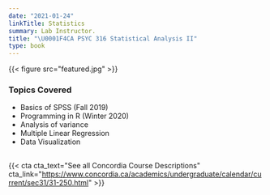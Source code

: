 ```yaml
---
date: "2021-01-24"
linkTitle: Statistics
summary: Lab Instructor.
title: "\U0001F4CA PSYC 316 Statistical Analysis II"
type: book
---
```


{{< figure src="featured.jpg" >}}

### Topics Covered

- Basics of SPSS (Fall 2019)
- Programming in R (Winter 2020)
- Analysis of variance
- Multiple Linear Regression
- Data Visualization



## 


{{< cta cta_text="See all Concordia Course Descriptions" cta_link="https://www.concordia.ca/academics/undergraduate/calendar/current/sec31/31-250.html" >}}
